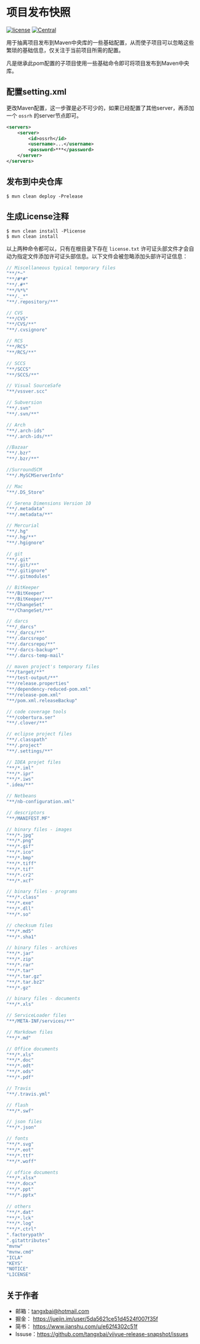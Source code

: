 
# 项目发布快照

[![license](https://img.shields.io/badge/license-Apache%202.0-blue)](http://www.apache.org/licenses/LICENSE-2.0.html) [![Central](https://img.shields.io/badge/maven%20central-v1-brightgreen)](https://search.maven.org/artifact/com.viiyue.plugins/viiyue-release-snapshot/1/pom)

用于抽离项目发布到Maven中央库的一些基础配置，从而使子项目可以忽略这些繁琐的基础信息，仅关注于当前项目所需的配置。

凡是继承此pom配置的子项目使用一些基础命令即可将项目发布到Maven中央库。



## 配置setting.xml

更改Maven配置，这一步骤是必不可少的，如果已经配置了其他server，再添加一个 `ossrh` 的server节点即可。

```xml
<servers>
    <server>
        <id>ossrh</id>
        <username>...</username>
        <password>***</password>
    </server>
</servers>
```



## 发布到中央仓库

```shell
$ mvn clean deploy -Prelease
```



## 生成License注释

```shell
$ mvn clean install -Plicense
$ mvn clean install
```

以上两种命令都可以，只有在根目录下存在 `license.txt` 许可证头部文件才会自动为指定文件添加许可证头部信息。以下文件会被忽略添加头部许可证信息：

```java
// Miscellaneous typical temporary files
"**/*~"
"**/#*#"
"**/.#*"
"**/%*%"
"**/._*"
"**/.repository/**"

// CVS
"**/CVS"
"**/CVS/**"
"**/.cvsignore"

// RCS
"**/RCS"
"**/RCS/**"

// SCCS
"**/SCCS"
"**/SCCS/**"

// Visual SourceSafe
"**/vssver.scc"

// Subversion
"**/.svn"
"**/.svn/**"

// Arch
"**/.arch-ids"
"**/.arch-ids/**"

//Bazaar
"**/.bzr"
"**/.bzr/**"

//SurroundSCM
"**/.MySCMServerInfo"

// Mac
"**/.DS_Store"

// Serena Dimensions Version 10
"**/.metadata"
"**/.metadata/**"

// Mercurial
"**/.hg"
"**/.hg/**"
"**/.hgignore"

// git
"**/.git"
"**/.git/**"
"**/.gitignore"
"**/.gitmodules"

// BitKeeper
"**/BitKeeper"
"**/BitKeeper/**"
"**/ChangeSet"
"**/ChangeSet/**"

// darcs
"**/_darcs"
"**/_darcs/**"
"**/.darcsrepo"
"**/.darcsrepo/**"
"**/-darcs-backup*"
"**/.darcs-temp-mail"

// maven project's temporary files
"**/target/**"
"**/test-output/**"
"**/release.properties"
"**/dependency-reduced-pom.xml"
"**/release-pom.xml"
"**/pom.xml.releaseBackup"

// code coverage tools
"**/cobertura.ser"
"**/.clover/**"

// eclipse project files
"**/.classpath"
"**/.project"
"**/.settings/**"

// IDEA projet files
"**/*.iml"
"**/*.ipr"
"**/*.iws"
".idea/**"

// Netbeans
"**/nb-configuration.xml"

// descriptors
"**/MANIFEST.MF"

// binary files - images
"**/*.jpg"
"**/*.png"
"**/*.gif"
"**/*.ico"
"**/*.bmp"
"**/*.tiff"
"**/*.tif"
"**/*.cr2"
"**/*.xcf"

// binary files - programs
"**/*.class"
"**/*.exe"
"**/*.dll"
"**/*.so"

// checksum files
"**/*.md5"
"**/*.sha1"

// binary files - archives
"**/*.jar"
"**/*.zip"
"**/*.rar"
"**/*.tar"
"**/*.tar.gz"
"**/*.tar.bz2"
"**/*.gz"

// binary files - documents
"**/*.xls"

// ServiceLoader files
"**/META-INF/services/**"

// Markdown files
"**/*.md"

// Office documents
"**/*.xls"
"**/*.doc"
"**/*.odt"
"**/*.ods"
"**/*.pdf"

// Travis
"**/.travis.yml"

// flash
"**/*.swf"

// json files
"**/*.json"

// fonts
"**/*.svg"
"**/*.eot"
"**/*.ttf"
"**/*.woff"

// office documents
"**/*.xlsx"
"**/*.docx"
"**/*.ppt"
"**/*.pptx"
    
// others
"**/*.dat"
"**/*.lck"
"**/*.log"
"**/*.ctrl"
".factorypath"
".gitattributes"
"mvnw"
"mvnw.cmd"
"ICLA"
"KEYS"
"NOTICE"
"LICENSE"
```



## 关于作者

- 邮箱：tangxbai@hotmail.com
- 掘金： https://juejin.im/user/5da5621ce51d4524f007f35f
- 简书： https://www.jianshu.com/u/e62f4302c51f
- Issuse：https://github.com/tangxbai/viiyue-release-snapshot/issues
